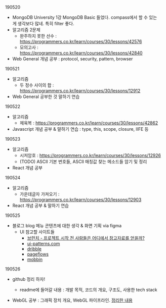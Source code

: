 190520

- MongoDB University 1강 MongoDB Basic 들었다. compass에서 할 수 있는 게 생각보다 많네. 특히 filter 좋다.
- 알고리즘 2문제
  - 완주하지 못한 선수 : https://programmers.co.kr/learn/courses/30/lessons/42576
  - 모의고사 : https://programmers.co.kr/learn/courses/30/lessons/42840
- Web General 개념 공부 : protocol, security, pattern, browser

190521

- 알고리즘
  - 두 정수 사이의 합 : https://programmers.co.kr/learn/courses/30/lessons/12912
- Web General 공부한 것 말하기 연습

190522

- 알고리즘
  - 체육복 : https://programmers.co.kr/learn/courses/30/lessons/42862
- Javascript 개념 공부 & 말하기 연습 : type, this, scope, closure, IIFE 등

190523

- 알고리즘
  - 시저암호 : https://programmers.co.kr/learn/courses/30/lessons/12926
  - (TODO) ASCII 기본 번호들, ASCII 매칭값 찾는 메소드들 암기 및 정리
- React 개념 공부

190524

- 알고리즘
  - 가운데글자 가져오기 : https://programmers.co.kr/learn/courses/30/lessons/12903
- React 개념 공부 & 말하기 연습

190525

- 블로그 blog 메뉴 콘텐츠에 대한 생각 & 화면 기획 via figma
  - UI 참고할 사이트들
    - [브런치 - 프로젝트 시작 전 사람들은 어디에서 참고자료를 얻을까?](https://brunch.co.kr/@plusx/10)
    - [ui-patterns.com](http://ui-patterns.com/)
    - [dribble](https://dribbble.com/)
    - [pageflows](https://pageflows.com/)
    - [mobbin](https://mobbin.design/)

190526

- github 정리 하자!

  - readme에 들어갈 내용 : 개발 목적, 코드의 개요, 구조도, 사용한 tech stack

- WebGL 공부 : 그래픽 장치 개요, WebGL 파이프라인. [정리한 내용](https://www.notion.so/1-54950e6fff784d788dc7e069ebcf02aa)
